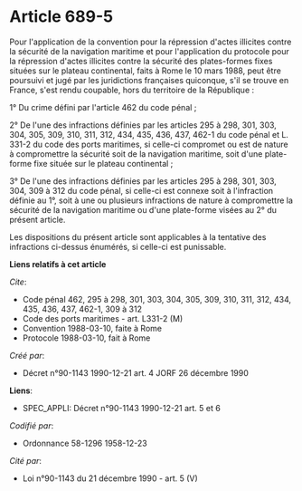 # Article 689-5

Pour l'application de la convention pour la répression d'actes illicites contre la sécurité de la navigation maritime et pour
l'application du protocole pour la répression d'actes illicites contre la sécurité des plates-formes fixes situées sur le
plateau continental, faits à Rome le 10 mars 1988, peut être poursuivi et jugé par les juridictions françaises quiconque,
s'il se trouve en France, s'est rendu coupable, hors du territoire de la République :

1° Du crime défini par l'article 462 du code pénal ;

2° De l'une des infractions définies par les articles 295 à 298, 301, 303, 304, 305, 309, 310, 311, 312, 434, 435, 436, 437,
462-1 du code pénal et L. 331-2 du code des ports maritimes, si celle-ci compromet ou est de nature à compromettre la
sécurité soit de la navigation maritime, soit d'une plate-forme fixe située sur le plateau continental ;

3° De l'une des infractions définies par les articles 295 à 298, 301, 303, 304, 309 à 312 du code pénal, si celle-ci est
connexe soit à l'infraction définie au 1°, soit à une ou plusieurs infractions de nature à compromettre la sécurité de la
navigation maritime ou d'une plate-forme visées au 2° du présent article.

Les dispositions du présent article sont applicables à la tentative des infractions ci-dessus énumérés, si celle-ci est
punissable.

**Liens relatifs à cet article**

_Cite_:

  - Code pénal 462, 295 à 298, 301, 303, 304, 305, 309, 310, 311, 312, 434, 435, 436, 437, 462-1, 309 à 312
  - Code des ports maritimes - art. L331-2 (M)
  - Convention 1988-03-10, faite à Rome
  - Protocole 1988-03-10, fait à Rome

_Créé par_:

  - Décret n°90-1143 1990-12-21 art. 4 JORF 26 décembre 1990

**Liens**:

  - SPEC_APPLI: Décret n°90-1143 1990-12-21 art. 5 et 6

_Codifié par_:

  - Ordonnance 58-1296 1958-12-23

_Cité par_:

  - Loi n°90-1143 du 21 décembre 1990 - art. 5 (V)
